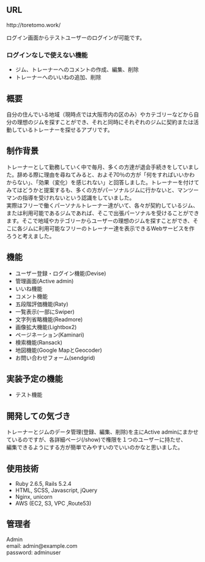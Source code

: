 <h2>URL</h2>
<p>http://toretomo.work/</p>
<p>ログイン画面からテストユーザーのログインが可能です。</p>

<h3>ログインなしで使えない機能</h3>
<ul>
  <li>ジム、トレーナーへのコメントの作成、編集、削除</li>
  <li>トレーナーへのいいねの追加、削除</li>
</ul>

<h2>概要</h2>
<p>自分の住んでいる地域（現時点では大阪市内の区のみ）やカテゴリーなどから自分の理想のジムを探すことができ、それと同時にそれぞれのジムに契約または活動しているトレーナーを探せるアプリです。</p>

<h2>制作背景</h2>
<p>トレーナーとして勤務していく中で毎月、多くの方達が退会手続きをしていました。辞める際に理由を尋ねてみると、およそ70％の方が「何をすればいいかわからない」、「効果（変化）を感じれない」と回答しました。トレーナーを付けてみてはどうかと提案するも、多くの方がパーソナルジムに行かないと、マンツーマンの指導を受けれないという認識をしていました。</br>実際はフリーで働くパーソナルトレーナー達がいて、各々が契約しているジム、または利用可能であるジムであれば、そこで出張パーソナルを受けることができます。そこで地域やカテゴリーからユーザーの理想のジムを探すことができ、そこに各ジムに利用可能なフリーのトレーナー達を表示できるWebサービスを作ろうと考えました。
</p>

<h2>機能</h2>
<ul>
  <li>ユーザー登録・ログイン機能(Devise)</li>
  <li>管理画面(Active admin)</li>
  <li>いいね機能</li>
  <li>コメント機能</li>
  <li>五段階評価機能(Raty)</li>
  <li>一覧表示(一部にSwiper)</li>
  <li>文字列省略機能(Readmore)</li>
  <li>画像拡大機能(Lightbox2)</li>
  <li>ページネーション(Kaminari)</li>
  <li>検索機能(Ransack)</li>
  <li>地図機能(Google MapとGeocoder)</li>
  <li>お問い合わせフォーム(sendgrid)</li>
</ul>

<h2>実装予定の機能</h2>
<ul>
  <li>テスト機能</li>
</ul>

<h2>開発しての気づき</h2>
<p>トレーナーとジムのデータ管理(登録、編集、削除)を主にActive adminにまかせているのですが、各詳細ページ(/show)で権限を１つのユーザーに持たせ、</br>
編集できるようにする方が簡単でみやすいのでいいのかなと思いました。</p>

<h2>使用技術</h2>
<ul>
  <li>Ruby 2.6.5, Rails 5.2.4</li>
  <li>HTML, SCSS, Javascript, jQuery</li>
  <li>Nginx, unicorn</li>
  <li>AWS (EC2, S3, VPC ,Route53)</li>
</ul>

<h2>管理者</h2>
<p>Admin</br>
email: admin@example.com</br>
password: adminuser</br></p>
